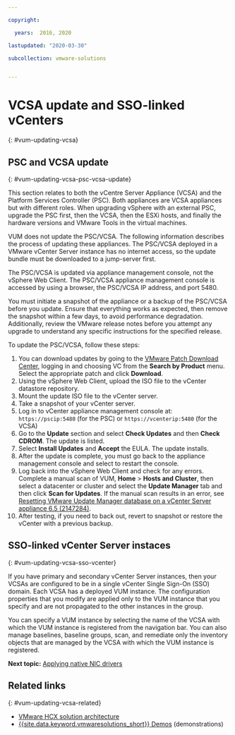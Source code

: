 ```yaml
---

copyright:

  years:  2016, 2020

lastupdated: "2020-03-30"

subcollection: vmware-solutions


---
```


# VCSA update and SSO-linked vCenters
{: #vum-updating-vcsa}

## PSC and VCSA update
{: #vum-updating-vcsa-psc-vcsa-update}

This section relates to both the vCentre Server Appliance (VCSA) and the Platform Services Controller (PSC). Both appliances are VCSA appliances but with different roles. When upgrading vSphere with an external PSC, upgrade the PSC first, then the VCSA, then the ESXi hosts, and finally the hardware versions and VMware Tools in the virtual machines.

VUM does not update the PSC/VCSA. The following information describes the process of updating these appliances. The PSC/VCSA deployed in a VMware vCenter Server instance has no internet access, so the update bundle must be downloaded to a jump-server first.

The PSC/VCSA is updated via appliance management console, not the vSphere Web Client. The PSC/VCSA appliance management console is accessed by using a browser, the PSC/VCSA IP address, and port 5480.

You must initiate a snapshot of the appliance or a backup of the PSC/VCSA before you update. Ensure that everything works as expected, then remove the snapshot within a few days, to avoid performance degradation. Additionally, review the VMware release notes before you attempt any upgrade to understand any specific instructions for the specified release.

To update the PSC/VCSA, follow these steps:
1. You can download updates by going to the [VMware Patch Download Center](https://www.vmware.com/patchmgr/findPatchByReleaseName.portal), logging in and choosing VC from the **Search by Product** menu. Select the appropriate patch and click **Download**.
2. Using the vSphere Web Client, upload the ISO file to the vCenter datastore repository.
3. Mount the update ISO file to the vCenter server.
4. Take a snapshot of your vCenter server.
5. Log in to vCenter appliance management console at: `https://pscip:5480` (for the PSC) or `https://vcenterip:5480` (for the VCSA)
6. Go to the **Update** section and select **Check Updates** and then **Check CDROM**. The update is listed.
7. Select **Install Updates** and **Accept** the EULA. The update installs.
8. After the update is complete, you must go back to the appliance management console and select to restart the console.
9. Log back into the vSphere Web Client and check for any errors. Complete a manual scan of VUM, **Home** > **Hosts and Cluster**, then select a datacenter or cluster and select the **Update Manager** tab and then click **Scan for Updates**. If the manual scan results in an error, see [Resetting VMware Update Manager database on a vCenter Server appliance 6.5 (2147284)](https://kb.vmware.com/s/article/2147284).
10. After testing, if you need to back out, revert to snapshot or restore the vCenter with a previous backup.

## SSO-linked vCenter Server instaces
{: #vum-updating-vcsa-sso-vcenter}

If you have primary and secondary vCenter Server instances, then your VCSAs are configured to be in a single vCenter Single Sign-On (SSO) domain. Each VCSA has a deployed VUM instance. The configuration properties that you modify are applied only to the VUM instance that you specify and are not propagated to the other instances in the group.

You can specify a VUM instance by selecting the name of the VCSA with which the VUM instance is registered from the navigation bar. You can also manage baselines, baseline groups, scan, and remediate only the inventory objects that are managed by the VCSA with which the VUM instance is registered.

**Next topic:** [Applying native NIC drivers](/docs/vmwaresolutions?topic=vmware-solutions-vum-applying-nic)

## Related links
{: #vum-updating-vcsa-related}

* [VMware HCX solution architecture](/docs/vmwaresolutions?topic=vmware-solutions-hcx-archi-intro#hcx-archi-intro)
* [{{site.data.keyword.vmwaresolutions_short}} Demos](https://www.ibm.com/demos/collection/IBM-Cloud-for-VMware-Solutions/) (demonstrations)
